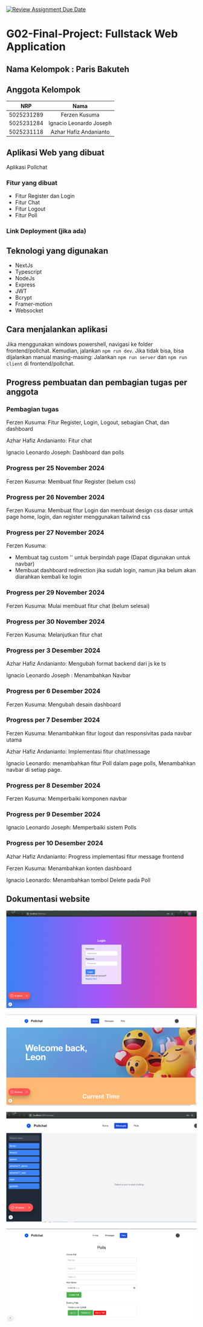[![Review Assignment Due Date](https://classroom.github.com/assets/deadline-readme-button-22041afd0340ce965d47ae6ef1cefeee28c7c493a6346c4f15d667ab976d596c.svg)](https://classroom.github.com/a/K32wTABb)
# G02-Final-Project: Fullstack Web Application

## Nama Kelompok : Paris Bakuteh

## Anggota Kelompok
| NRP | Nama |
|:-----------:|:--------:|
| 5025231289  | Ferzen Kusuma  |
| 5025231284  | Ignacio Leonardo Joseph  |
| 5025231118  | Azhar Hafiz Andanianto  |

## Aplikasi Web yang dibuat

Aplikasi Pollchat

### Fitur yang dibuat

- Fitur Register dan Login
- Fitur Chat
- Fitur Logout
- Fitur Poll

### Link Deployment (jika ada)

## Teknologi yang digunakan

- NextJs
- Typescript
- NodeJs
- Express
- JWT
- Bcrypt
- Framer-motion
- Websocket

## Cara menjalankan aplikasi

Jika menggunakan windows powershell, navigasi ke folder frontend/pollchat. Kemudian, jalankan `npm run dev`. Jika tidak bisa, bisa dijalankan manual masing-masing: Jalankan `npm run server` dan `npm run client` di frontend/pollchat.

## Progress pembuatan dan pembagian tugas per anggota

### Pembagian tugas
Ferzen Kusuma: Fitur Register, Login, Logout, sebagian Chat, dan dashboard

Azhar Hafiz Andanianto: Fitur chat

Ignacio Leonardo Joseph: Dashboard dan polls

### Progress per 25 November 2024
Ferzen Kusuma: Membuat fitur Register (belum css)

### Progress per 26 November 2024
Ferzen Kusuma: Membuat fitur Login dan membuat design css dasar untuk page home, login, dan register menggunakan tailwind css

### Progress per 27 November 2024
Ferzen Kusuma: 
- Membuat tag custom '<TransitionLink>' untuk berpindah page (Dapat digunakan untuk navbar)
- Membuat dashboard redirection jika sudah login, namun jika belum akan diarahkan kembali ke login

### Progress per 29 November 2024
Ferzen Kusuma: Mulai membuat fitur chat (belum selesai)

### Progress per 30 November 2024
Ferzen Kusuma: Melanjutkan fitur chat

### Progress per 3 Desember 2024
Azhar Hafiz Andanianto: Mengubah format backend dari js ke ts

Ignacio Leonardo Joseph : Menambahkan Navbar

### Progress per 6 Desember 2024
Ferzen Kusuma: Mengubah desain dashboard

### Progress per 7 Desember 2024
Ferzen Kusuma: Menambahkan fitur logout dan responsivitas pada navbar utama

Azhar Hafiz Andanianto: Implementasi fitur chat/message

Ignacio Leonardo: menambahkan fitur Poll dalam page polls, Menambahkan navbar di setiap page.

### Progress per 8 Desember 2024
Ferzen Kusuma: Memperbaiki komponen navbar

### Progress per 9 Desember 2024
Ignacio Leonardo Joseph: Memperbaiki sistem Polls

### Progress per 10 Desember 2024
Azhar Hafiz Andanianto: Progress implementasi fitur message frontend

Ferzen Kusuma: Menambahkan konten dashboard

Ignacio Leonardo: Menambahkan tombol Delete pada Poll

## Dokumentasi website

![alt text](image.png)

![alt text](image-1.png)

![alt text](image-2.png)

![alt text](image-3.png)
